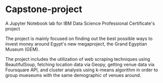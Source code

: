 # Capstone-project

A Jupyter Notebook lab for IBM Data Science Professional Certificate's project

The project is mainly focused on finding out the best possible ways to invest money around Egypt's new megaproject, the Grand Egyptian Museum (GEM).

The project includes the utilization of web scraping techniques using BeautifulSoup, fetching location data via Geopy, getting venue data via Foursquare API, and cluster analysis using k-means algorithm in order to group mueseums with the same demographic of venues around.
